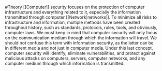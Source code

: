 #Theory 
[[Computer]] security focuses on the protection of computer infrastructure and everything related to it, especially the information transmitted through computer [[Network|networks]]. To minimize all risks to infrastructure and information, multiple methods have been created throughout history, such as standards, protocols, rules, tools, and obviously, computer laws. We must keep in mind that computer security will only focus on the communication medium through which the information will travel. We should not confuse this term with information security, as the latter can be in different media and not just in computer media. Under this last concept, computer security will identify, eliminate vulnerabilities, and protect against malicious attacks on computers, servers, computer networks, and any computer medium through which information is transmitted.